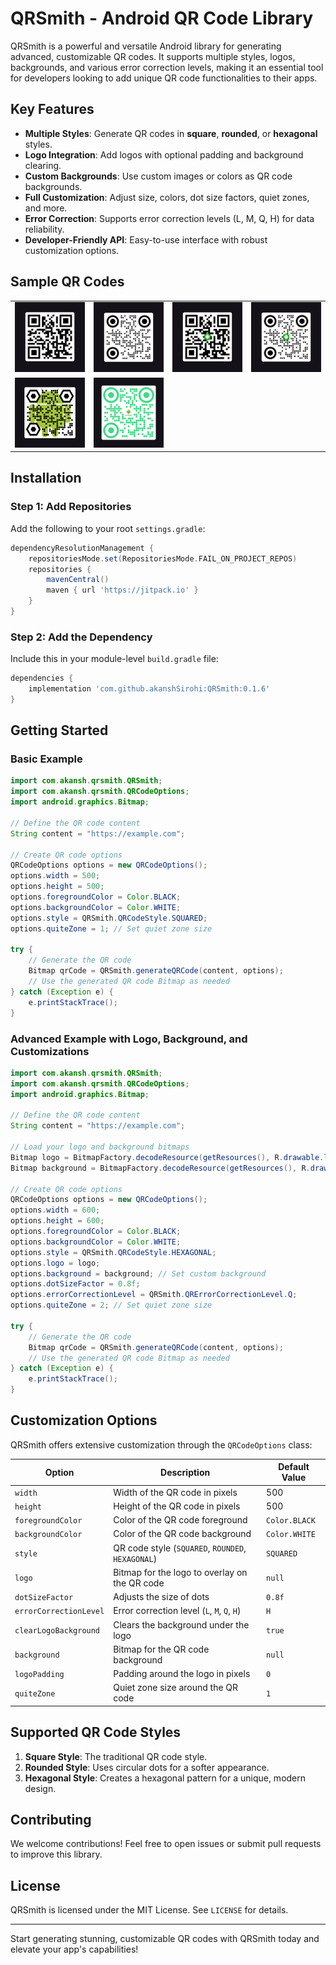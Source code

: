 # QRSmith - Android QR Code Library

QRSmith is a powerful and versatile Android library for generating advanced, customizable QR codes. It supports multiple styles, logos, backgrounds, and various error correction levels, making it an essential tool for developers looking to add unique QR code functionalities to their apps.

## Key Features

- **Multiple Styles**: Generate QR codes in **square**, **rounded**, or **hexagonal** styles.
- **Logo Integration**: Add logos with optional padding and background clearing.
- **Custom Backgrounds**: Use custom images or colors as QR code backgrounds.
- **Full Customization**: Adjust size, colors, dot size factors, quiet zones, and more.
- **Error Correction**: Supports error correction levels (L, M, Q, H) for data reliability.
- **Developer-Friendly API**: Easy-to-use interface with robust customization options.

## Sample QR Codes
<table>
    <tr>
        <td><img src="https://github.com/akanshSirohi/QRSmith/blob/master/samples/QR-1.jpg?raw=true" width="200" /></td>
        <td><img src="https://github.com/akanshSirohi/QRSmith/blob/master/samples/QR-2.jpg?raw=true" width="200" /></td>
        <td><img src="https://github.com/akanshSirohi/QRSmith/blob/master/samples/QR-3.jpg?raw=true" width="200" /></td>
        <td><img src="https://github.com/akanshSirohi/QRSmith/blob/master/samples/QR-4.jpg?raw=true" width="200" /></td>
    </tr>
    <tr>
        <td><img src="https://github.com/akanshSirohi/QRSmith/blob/master/samples/QR-5.png?raw=true" width="200" /></td>
        <td><img src="https://github.com/akanshSirohi/QRSmith/blob/master/samples/QR-6.png?raw=true" width="200" /></td>
    </tr>
</table>

## Installation

### Step 1: Add Repositories

Add the following to your root `settings.gradle`:

```groovy
dependencyResolutionManagement {
    repositoriesMode.set(RepositoriesMode.FAIL_ON_PROJECT_REPOS)
    repositories {
        mavenCentral()
        maven { url 'https://jitpack.io' }
    }
}
```

### Step 2: Add the Dependency

Include this in your module-level `build.gradle` file:

```groovy
dependencies {
    implementation 'com.github.akanshSirohi:QRSmith:0.1.6'
}
```

## Getting Started

### Basic Example

```java
import com.akansh.qrsmith.QRSmith;
import com.akansh.qrsmith.QRCodeOptions;
import android.graphics.Bitmap;

// Define the QR code content
String content = "https://example.com";

// Create QR code options
QRCodeOptions options = new QRCodeOptions();
options.width = 500;
options.height = 500;
options.foregroundColor = Color.BLACK;
options.backgroundColor = Color.WHITE;
options.style = QRSmith.QRCodeStyle.SQUARED;
options.quiteZone = 1; // Set quiet zone size

try {
    // Generate the QR code
    Bitmap qrCode = QRSmith.generateQRCode(content, options);
    // Use the generated QR code Bitmap as needed
} catch (Exception e) {
    e.printStackTrace();
}
```

### Advanced Example with Logo, Background, and Customizations

```java
import com.akansh.qrsmith.QRSmith;
import com.akansh.qrsmith.QRCodeOptions;
import android.graphics.Bitmap;

// Define the QR code content
String content = "https://example.com";

// Load your logo and background bitmaps
Bitmap logo = BitmapFactory.decodeResource(getResources(), R.drawable.logo);
Bitmap background = BitmapFactory.decodeResource(getResources(), R.drawable.background);

// Create QR code options
QRCodeOptions options = new QRCodeOptions();
options.width = 600;
options.height = 600;
options.foregroundColor = Color.BLACK;
options.backgroundColor = Color.WHITE;
options.style = QRSmith.QRCodeStyle.HEXAGONAL;
options.logo = logo;
options.background = background; // Set custom background
options.dotSizeFactor = 0.8f;
options.errorCorrectionLevel = QRSmith.QRErrorCorrectionLevel.Q;
options.quiteZone = 2; // Set quiet zone size

try {
    // Generate the QR code
    Bitmap qrCode = QRSmith.generateQRCode(content, options);
    // Use the generated QR code Bitmap as needed
} catch (Exception e) {
    e.printStackTrace();
}
```

## Customization Options

QRSmith offers extensive customization through the `QRCodeOptions` class:

| Option                 | Description                                       | Default Value |
| ---------------------- | ------------------------------------------------- | ------------- |
| `width`                | Width of the QR code in pixels                    | 500           |
| `height`               | Height of the QR code in pixels                   | 500           |
| `foregroundColor`      | Color of the QR code foreground                   | `Color.BLACK` |
| `backgroundColor`      | Color of the QR code background                   | `Color.WHITE` |
| `style`                | QR code style (`SQUARED`, `ROUNDED`, `HEXAGONAL`) | `SQUARED`     |
| `logo`                 | Bitmap for the logo to overlay on the QR code     | `null`        |
| `dotSizeFactor`        | Adjusts the size of dots                          | `0.8f`        |
| `errorCorrectionLevel` | Error correction level (`L`, `M`, `Q`, `H`)       | `H`           |
| `clearLogoBackground`  | Clears the background under the logo              | `true`        |
| `background`           | Bitmap for the QR code background                 | `null`        |
| `logoPadding`          | Padding around the logo in pixels                 | `0`           |
| `quiteZone`            | Quiet zone size around the QR code                | `1`           |

## Supported QR Code Styles

1. **Square Style**: The traditional QR code style.
2. **Rounded Style**: Uses circular dots for a softer appearance.
3. **Hexagonal Style**: Creates a hexagonal pattern for a unique, modern design.

## Contributing

We welcome contributions! Feel free to open issues or submit pull requests to improve this library.

## License

QRSmith is licensed under the MIT License. See `LICENSE` for details.

---

Start generating stunning, customizable QR codes with QRSmith today and elevate your app's capabilities!

